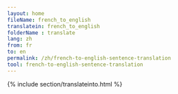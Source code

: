 ```yaml
---
layout: home
fileName: french_to_english
translatein: french_to_english
folderName : translate
lang: zh
from: fr
to: en
permalink: /zh/french-to-english-sentence-translation
tool: french-to-english-sentence-translation
---
```

{% include section/translateinto.html %}